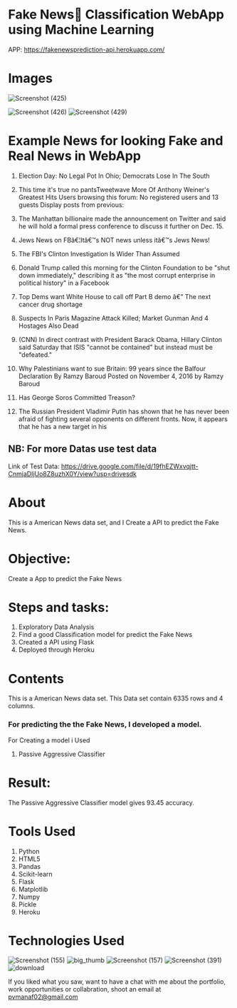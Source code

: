 # Fake News📰 Classification WebApp using Machine Learning

APP: https://fakenewsprediction-api.herokuapp.com/

# Images
 ![Screenshot (425)](https://user-images.githubusercontent.com/84491967/151144968-40fc4c3c-000a-458f-afe3-7043422081bd.png)
 
 
![Screenshot (426)](https://user-images.githubusercontent.com/84491967/151145266-b91d3a25-5e29-4bed-8338-0b227f58a5f6.png)
![Screenshot (429)](https://user-images.githubusercontent.com/84491967/151145872-9a39a1d5-f713-4e15-9c6a-ef179b58afa6.png)

# Example News for looking Fake and Real News in WebApp

1. Election Day: No Legal Pot In Ohio; Democrats Lose In The South


2. This time it's true no pantsTweetwave More Of Anthony Weiner's Greatest Hits Users browsing this forum: No registered users and 13 guests Display posts from previous: 

3. The Manhattan billionaire made the announcement on Twitter and said he will hold a formal press conference to discuss it further on Dec. 15.

4. Jews News on FBâ€¦Itâ€™s NOT news unless itâ€™s Jews News!

5. The FBI's Clinton Investigation Is Wider Than Assumed 

6. Donald Trump called this morning for the Clinton Foundation to be "shut down immediately," describing it as "the most corrupt enterprise in political history" in a Facebook 

7. Top Dems want White House to call off Part B demo â€” The next cancer drug shortage

8. Suspects In Paris Magazine Attack Killed; Market Gunman And 4 Hostages Also Dead

9. (CNN) In direct contrast with President Barack Obama, Hillary Clinton said Saturday that ISIS "cannot be contained" but instead must be "defeated."

10. Why Palestinians want to sue Britain: 99 years since the Balfour Declaration By Ramzy Baroud Posted on November 4, 2016 by Ramzy Baroud 

11. Has George Soros Committed Treason?

12. The Russian President Vladimir Putin has shown that he has never been afraid of fighting several opponents on different fronts. Now, it appears that he has a new target in his 

## NB: For more Datas use test data
Link of Test Data: https://drive.google.com/file/d/19fhEZWxvqjtt-CnmjaDIjUo8Z8uzhX0Y/view?usp=drivesdk

# About

This is a American News data set, and I Create a API to predict the Fake News.

# Objective: 
Create a App  to predict the Fake News
# Steps and tasks:
1. Exploratory Data Analysis
2. Find a good Classification model for predict the Fake News
3. Created a API using Flask
4.  Deployed through Heroku

# Contents
This is a American News data set. This Data set contain 6335 rows and 4 columns.

### For predicting the the Fake News, I developed a model.

For Creating a model i Used
1) Passive Aggressive Classifier

 
# Result:
The Passive Aggressive Classifier model gives 93.45 accuracy.

# Tools Used

1) Python
2) HTML5
3) Pandas
4) Scikit-learn
5) Flask
6) Matplotlib
7) Numpy
8) Pickle
9) Heroku





# Technologies Used
![Screenshot (155)](https://user-images.githubusercontent.com/84491967/139635128-5ac86cca-3de3-483e-9ba2-d0de52da5e49.png)
![big_thumb](https://user-images.githubusercontent.com/84491967/168413719-d27c314b-2157-4753-9ce7-facfbc044bd9.jpg)
![Screenshot (157)](https://user-images.githubusercontent.com/84491967/140642806-d77b4a89-7c81-4fd7-83da-2c1f694212f6.png)
![Screenshot (391)](https://user-images.githubusercontent.com/84491967/146012677-6c652709-d2cc-4b43-b349-4312317757f7.png)
![download](https://user-images.githubusercontent.com/84491967/151147584-92977d2b-82a1-43b7-9bf9-1e66c1b3c7a9.jpg)

If you liked what you saw, want to have a chat with me about the portfolio, work opportunities or collabration, shoot an email at pvmanaf02@gmail.com



